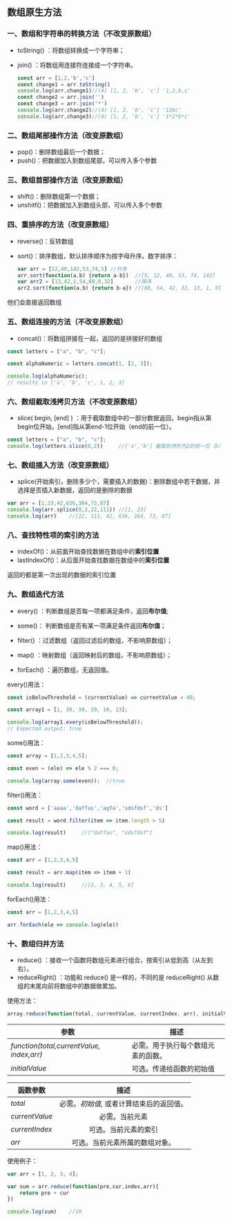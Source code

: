 ## 数组原生方法

### 一、数组和字符串的转换方法（不改变原数组）

- toString() ：将数组转换成⼀个字符串；

- join() ：将数组用连接符连接成一个字符串。

  ```js
  const arr = [1,2,'b','c']
  const change1 = arr.toString()
  console.log(arr,change1)//(4) [1, 2, 'b', 'c'] '1,2,b,c'
  const change2 = arr.join('')
  const change3 = arr.join('*')
  console.log(arr,change2)//(4) [1, 2, 'b', 'c'] '12bc'
  console.log(arr,change3)//(4) [1, 2, 'b', 'c'] '1*2*b*c'
  
  ```

### 二、数组尾部操作方法（改变原数组）

- pop()：删除数组最后一个数据；
- push()：把数据加入到数组尾部，可以传入多个参数

### 三、数组首部操作方法（改变原数组）

- shift()：删除数组第一个数据；
- unshitf()：把数据加入到数组头部，可以传入多个参数

### 四、重排序的方法（改变原数组）

- reverse()：反转数组

- sort()：排序数组，默认排序顺序为按字母升序。数字排序：

  ```js
  var arr = [12,40,142,53,74,5]	//升序
  arr.sort(function(a,b) {return a-b})	//[5, 12, 40, 53, 74, 142]
  var arr2 = [13,42,1,54,88,0,32]		//降序
  arr2.sort(function(a,b) {return b-a})	//[88, 54, 42, 32, 13, 1, 0]
  ```

他们会直接返回数组

### 五、数组连接的方法（不改变原数组）

- concat()：将数组拼接在一起，返回的是拼接好的数组

```js
const letters = ["a", "b", "c"];

const alphaNumeric = letters.concat(1, [2, 3]);

console.log(alphaNumeric);
// results in ['a', 'b', 'c', 1, 2, 3]
```

### 六、数组截取浅拷贝方法（不改变原数组）

- slice( begin, [end] ) ：用于截取数组中的一部分数据返回，begin指从第begin位开始，[end]指从第end-1位开始（end的前一位）。

```js
const letters = ["a", "b", "c"];
console.log(letters.slice(0,2))		//['a','b'] 截取到序列为2的前一位（b）
```

### 七、数组插入方法（改变原数组）

- splice(开始索引，删除多少个，需要插入的数据)：删除数组中若干数据，并选择是否插入新数据，返回的是删除的数据

```js
var arr = [1,23,42,636,364,73,87]
console.log(arr.splice(0,2,22,111))	//[1, 23]
console.log(arr)	//[22, 111, 42, 636, 364, 73, 87]
```

### 八、查找特性项的索引的方法

- indexOf()：从前面开始查找数据在数组中的**索引位置**
- lastIndexOf()：从后面开始查找数据在数组中的**索引位置**

返回的都是第一次出现的数据的索引位置

### 九、数组迭代方法

- every() ：判断数组是否每一项都满足条件，返回**布尔值**;

- some()： 判断数组是否有某一项满足条件返回**布尔值**；

- filter() ：过滤数组（返回过滤后的数组，不影响原数组）；

- map() ：映射数组（返回映射后的数组，不影响原数组）；

- forEach() ：遍历数组，无返回值。

every()用法：

```js
const isBelowThreshold = (currentValue) => currentValue < 40;

const array1 = [1, 30, 39, 29, 10, 13];

console.log(array1.every(isBelowThreshold));
// Expected output: true

```

some()用法：

```js
const array = [1,2,3,4,5];

const even = (ele) => ele % 2 === 0;

console.log(array.some(even)); 	//true
```

filter()用法：

```js
const word = ['aaaa','daffas','agfa','sdsfdsf','ds']

const result = word.filter(item => item.length > 5)

console.log(result)		//["daffas", "sdsfdsf"]
```

map()用法：

```js
const arr = [1,2,3,4,5]

const result = arr.map(item => item + 1)

console.log(result)		//[2, 3, 4, 5, 6]
```

forEach()用法：

```js
const arr = [1,2,3,4,5]

arr.forEach(ele => console.log(ele))
```

### 十、数组归并方法

- reduce() ：接收一个函数将数组元素进行组合，按索引从低到高（从左到右）。
- reduceRight() ：功能和 reduce() 是一样的，不同的是 reduceRight() 从数组的末尾向前将数组中的数据做累加。

使用方法：

```js
array.reduce(function(total, currentValue, currentIndex, arr), initialValue)
```

| 参数                                      | 描述                               |
| ----------------------------------------- | ---------------------------------- |
| *function(total,currentValue, index,arr)* | 必需。用于执行每个数组元素的函数。 |
| *initialValue*                            | 可选。传递给函数的初始值           |

| 函数参数       |                   描述                   |
| -------------- | :--------------------------------------: |
| *total*        | 必需。*初始值*, 或者计算结束后的返回值。 |
| *currentValue* |              必需。当前元素              |
| *currentIndex* |           可选。当前元素的索引           |
| *arr*          |      可选。当前元素所属的数组对象。      |

使用例子：

```js
var arr = [1, 2, 3, 4];

var sum = arr.reduce(function(pre,cur,index,arr){
    return pre + cur
})

console.log(sum)	//10
```

